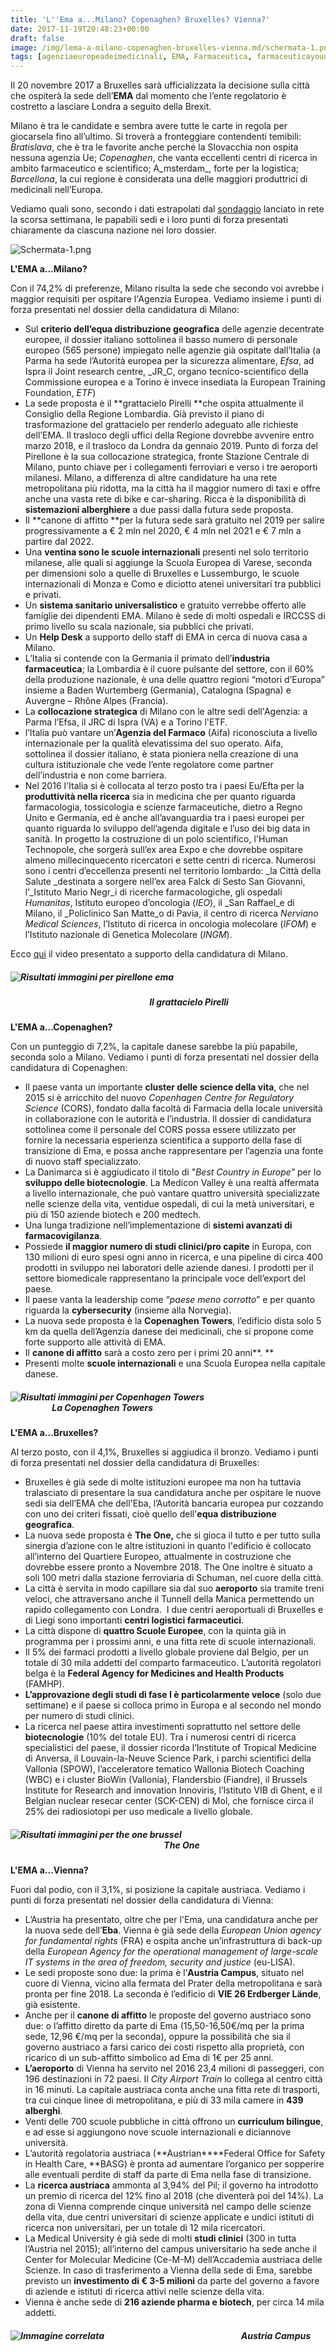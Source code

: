 ```yaml
---
title: 'L''Ema a...Milano? Copenaghen? Bruxelles? Vienna?'
date: 2017-11-19T20:48:23+00:00
draft: false
image: /img/lema-a-milano-copenaghen-bruxelles-vienna.md/schermata-1.png
tags: [agenziaeuropeadeimedicinali, EMA, Farmaceutica, farmaceuticayounger, milano]
---
```


Il 20 novembre 2017 a Bruxelles sarà ufficializzata la decisione sulla città che ospiterà la sede dell’**EMA** dal momento che l’ente regolatorio è costretto a lasciare Londra a seguito della Brexit.

Milano è tra le candidate e sembra avere tutte le carte in regola per giocarsela fino all’ultimo. Si troverà a fronteggiare contendenti temibili: _Bratislava_, che è tra le favorite anche perché la Slovacchia non ospita nessuna agenzia Ue; _Copenaghen_, che vanta eccellenti centri di ricerca in ambito farmaceutico e scientifico; A_msterdam_, forte per la logistica; _Barcellona_, la cui regione è considerata una delle maggiori produttrici di medicinali nell’Europa.

Vediamo quali sono, secondo i dati estrapolati dal [sondaggio](https://docs.google.com/forms/d/10U1ArkDSOzquKeDYIxaN-vcJRisMO3_1b1ItoUSSa0Q/edit) lanciato in rete la scorsa settimana, le papabili sedi e i loro punti di forza presentati chiaramente da ciascuna nazione nei loro dossier.

![Schermata-1.png](/img/lema-a-milano-copenaghen-bruxelles-vienna.md/schermata-1.png)

**L'EMA a...Milano?**

Con il 74,2% di preferenze, Milano risulta la sede che secondo voi avrebbe i maggior requisiti per ospitare l'Agenzia Europea. Vediamo insieme i punti di forza presentati nel dossier della candidatura di Milano:

*   Sul **criterio dell’equa distribuzione geografica** delle agenzie decentrate europee, il dossier italiano sottolinea il basso numero di personale europeo (565 persone) impiegato nelle agenzie già ospitate dall’Italia (a Parma ha sede l’Autorità europea per la sicurezza alimentare, _Efsa_, ad Ispra il Joint research centre, _JR_C, organo tecnico-scientifico della Commissione europea e a Torino è invece insediata la European Training Foundation, _ETF_)
*   La sede proposta è il **grattacielo Pirelli **che ospita attualmente il Consiglio della Regione Lombardia. Già previsto il piano di trasformazione del grattacielo per renderlo adeguato alle richieste dell’EMA. Il trasloco degli uffici della Regione dovrebbe avvenire entro marzo 2018, e il trasloco da Londra da gennaio 2019. Punto di forza del Pirellone è la sua collocazione strategica, fronte Stazione Centrale di Milano, punto chiave per i collegamenti ferroviari e verso i tre aeroporti milanesi. Milano, a differenza di altre candidature ha una rete metropolitana più ridotta, ma la città ha il maggior numero di taxi e offre anche una vasta rete di bike e car-sharing. Ricca è la disponibilità di **sistemazioni alberghiere** a due passi dalla futura sede proposta.
*   Il **canone di affitto **per la futura sede sarà gratuito nel 2019 per salire progressivamente a € 2 mln nel 2020, € 4 mln nel 2021 e € 7 mln a partire dal 2022.
*   Una **ventina sono le scuole internazionali** presenti nel solo territorio milanese, alle quali si aggiunge la Scuola Europea di Varese, seconda per dimensioni solo a quelle di Bruxelles e Lussemburgo, le scuole internazionali di Monza e Como e diciotto atenei universitari tra pubblici e privati.
*   Un **sistema sanitario universalistico** e gratuito verrebbe offerto alle famiglie dei dipendenti EMA. Milano è sede di molti ospedali e IRCCSS di primo livello su scala nazionale, sia pubblici che privati.
*   Un **Help Desk** a supporto dello staff di EMA in cerca di nuova casa a Milano.
*   L’Italia si contende con la Germania il primato dell’**industria farmaceutica**; la Lombardia è il cuore pulsante del settore, con il 60% della produzione nazionale, è una delle quattro regioni “motori d’Europa” insieme a Baden Wurtemberg (Germania), Catalogna (Spagna) e Auvergne – Rhône Alpes (Francia).
*   La **collocazione strategica** di Milano con le altre sedi dell'Agenzia: a Parma l’Efsa, il JRC di Ispra (VA) e a Torino l'ETF.
*   l’Italia può vantare un’**Agenzia del Farmaco** (Aifa) riconosciuta a livello internazionale per la qualità elevatissima del suo operato. Aifa, sottolinea il dossier italiano, è stata pioniera nella creazione di una cultura istituzionale che vede l’ente regolatore come partner dell’industria e non come barriera.
*   Nel 2016 l'Italia si è collocata al terzo posto tra i paesi Eu/Efta per la **produttività nella ricerca** sia in medicina che per quanto riguarda farmacologia, tossicologia e scienze farmaceutiche, dietro a Regno Unito e Germania, ed è anche all’avanguardia tra i paesi europei per quanto riguarda lo sviluppo dell’agenda digitale e l’uso dei big data in sanità. In progetto la costruzione di un polo scientifico, l'Human Technopole, che sorgerà sull’ex area Expo e che dovrebbe ospitare almeno millecinquecento ricercatori e sette centri di ricerca. Numerosi sono i centri d’eccellenza presenti nel territorio lombardo: _la Città della Salute _destinata a sorgere nell’ex area Falck di Sesto San Giovanni, l’_Istituto Mario Negr_i di ricerche farmacologiche, gli ospedali _Humanitas_, Istituto europeo d’oncologia (_IEO_), il _San Raffael_e di Milano, il _Policlinico San Matte_o di Pavia, il centro di ricerca _Nerviano Medical Sciences_, l’Istituto di ricerca in oncologia molecolare (_IFOM_) e l’Istituto nazionale di Genetica Molecolare (_INGM_).

Ecco [qui](https://www.youtube.com/watch?v=XOpxaE8Qsw8) il video presentato a supporto della candidatura di Milano.

##### ![Risultati immagini per pirellone ema](/img/lema-a-milano-copenaghen-bruxelles-vienna.md/image.jpg&h=350&w=606)

#####                                                                    Il grattacielo Pirelli

**L'EMA a...Copenaghen?**

Con un punteggio di 7,2%, la capitale danese sarebbe la più papabile, seconda solo a Milano. Vediamo i punti di forza presentati nel dossier della candidatura di Copenaghen:

*   Il paese vanta un importante **cluster delle science della vita**, che nel 2015 si è arricchito del nuovo _Copenhagen Centre for Regulatory Science_ (CORS), fondato dalla facoltà di Farmacia della locale università in collaborazione con le autorità e l’industria. Il dossier di candidatura sottolinea come il personale del CORS possa essere utilizzato per fornire la necessaria esperienza scientifica a supporto della fase di transizione di Ema, e possa anche rappresentare per l’agenzia una fonte di nuovo staff specializzato.
*   La Danimarca si è aggiudicato il titolo di "_Best Country in Europe"_ per lo **sviluppo delle biotecnologie**. La Medicon Valley è una realtà affermata a livello internazionale, che può vantare quattro università specializzate nelle scienze della vita, ventidue ospedali, di cui la metà universitari, e più di 150 aziende biotech e 200 medtech.
*   Una lunga tradizione nell’implementazione di **sistemi avanzati di farmacovigilanza**.
*   Possiede **il maggior numero di studi clinici/pro capite** in Europa, con 130 milioni di euro spesi ogni anno in ricerca, e una pipeline di circa 400 prodotti in sviluppo nei laboratori delle aziende danesi. I prodotti per il settore biomedicale rappresentano la principale voce dell’export del paese.
*   Il paese vanta la leadership come “_paese meno corrotto_” e per quanto riguarda la **cybersecurity** (insieme alla Norvegia).
*   La nuova sede proposta è la **Copenaghen Towers**, l’edificio dista solo 5 km da quella dell’Agenzia danese dei medicinali, che si propone come forte supporto alle attività di EMA.
*   Il **canone di affitto** sarà a costo zero per i primi 20 anni**. **
*   Presenti molte **scuole internazionali** e una Scuola Europea nella capitale danese.

##### ![Risultati immagini per Copenhagen Towers](/img/lema-a-milano-copenaghen-bruxelles-vienna.md/crown-plaza.jpg?itok=gxl6F9WK)                                                                              La Copenaghen Towers

**L'EMA a...Bruxelles?**

Al terzo posto, con il 4,1%, Bruxelles si aggiudica il bronzo. Vediamo i punti di forza presentati nel dossier della candidatura di Bruxelles:

*   Bruxelles è già sede di molte istituzioni europee ma non ha tuttavia tralasciato di presentare la sua candidatura anche per ospitare le nuove sedi sia dell’EMA che dell'Eba, l’Autorità bancaria europea pur cozzando con uno dei criteri fissati, cioè quello dell'**equa distribuzione geografica**.
*   La nuova sede proposta è **The One,** che si gioca il tutto e per tutto sulla sinergia d’azione con le altre istituzioni in quanto l'edificio è collocato all’interno del Quartiere Europeo, attualmente in costruzione che dovrebbe essere pronto a Novembre 2018. The One inoltre è situato a soli 100 metri dalla stazione ferroviaria di Schuman, nel cuore della città.
*   La città è servita in modo capillare sia dal suo **aeroporto** sia tramite treni veloci, che attraversano anche il Tunnell della Manica permettendo un rapido collegamento con Londra.  I due centri aeroportuali di Bruxelles e di Liegi sono importanti **centri logistici farmaceutici**.
*   La città dispone di **quattro Scuole Europee**, con la quinta già in programma per i prossimi anni, e una fitta rete di scuole internazionali.
*   Il 5% dei farmaci prodotti a livello globale proviene dal Belgio, per un totale di 30 mila addetti del comparto farmaceutico. L’autorità regolatori belga è la **Federal Agency for Medicines and Health Products** (FAMHP).
*   **L’approvazione degli studi di fase I è particolarmente veloce** (solo due settimane) e il paese si colloca primo in Europa e al secondo nel mondo per numero di studi clinici.
*   La ricerca nel paese attira investimenti soprattutto nel settore delle **biotecnologie** (10% del totale EU). Tra i numerosi centri di ricerca specialistici del paese, il dossier ricorda l’Institute of Tropical Medicine di Anversa, il Louvain-la-Neuve Science Park, i parchi scientifici della Vallonia (SPOW), l’acceleratore tematico Wallonia Biotech Coaching (WBC) e i cluster BioWin (Vallonia), Flandersbio (Fiandre), il Brussels Institute for Research and innovation Innoviris, l’Istituto VIB di Ghent, e il Belgian nuclear resecar center (SCK-CEN) di Mol, che fornisce circa il 25% dei radiosiotopi per uso medicale a livello globale.

##### ![Risultati immagini per the one brussel](/img/lema-a-milano-copenaghen-bruxelles-vienna.md/1402565781_p631-a.jpg)                                                                          The One

**L'EMA a...Vienna?**

Fuori dal podio, con il 3,1%, si posizione la capitale austriaca. Vediamo i punti di forza presentati nel dossier della candidatura di Vienna:

*   L’Austria ha presentato, oltre che per l'Ema, una candidatura anche per la nuova sede dell’**Eba**. Vienna è già sede della _European Union agency for fundamental rights_ (FRA) e ospita anche un’infrastruttura di back-up della _European Agency for the operational management of large-scale IT systems in the area of freedom, security and justice_ (eu-LISA).
*   Le sedi proposte sono due: la prima è l’**Austria Campus**, situato nel cuore di Vienna, vicino alla fermata del Prater della metropolitana e sarà pronta per fine 2018. La seconda è l’edificio di **VIE 26 Erdberger Lände**, già esistente.
*   Anche per il **canone di affitto** le proposte del governo austriaco sono due: o l’affitto diretto da parte di Ema (15,50-16,50€/mq per la prima sede, 12,96 €/mq per la seconda), oppure la possibilità che sia il governo austriaco a farsi carico dei costi rispetto alla proprietà, con ricarico di un sub-affitto simbolico ad Ema di 1€ per 25 anni.
*   **L’aeroporto** di Vienna ha servito nel 2016 23,4 milioni di passeggeri, con 196 destinazioni in 72 paesi. Il _City Airport Train_ lo collega al centro città in 16 minuti. La capitale austriaca conta anche una fitta rete di trasporti, tra cui cinque linee di metropolitana, e più di 33 mila camere in **439 alberghi**.
*   Venti delle 700 scuole pubbliche in città offrono un **curriculum bilingue**, e ad esse si aggiungono nove scuole internazionali e diciannove università.
*   L’autorità regolatoria austriaca (**Austrian****Federal Office for Safety in Health Care, **BASG) è pronta ad aumentare l’organico per sopperire alle eventuali perdite di staff da parte di Ema nella fase di transizione.
*   La **ricerca austriaca** ammonta al 3,94% del Pil; il governo ha introdotto un premio di ricerca del 12% fino al 2018 (che diventerà poi del 14%). La zona di Vienna comprende cinque università nel campo delle scienze della vita, due centri universitari di scienze applicate e undici istituti di ricerca non universitari, per un totale di 12 mila ricercatori.
*   La Medical University è già sede di molti **studi clinici** (300 in tutta l’Austria nel 2015); all’interno del campus universitario ha sede anche il Center for Molecular Medicine (Ce-M-M) dell’Accademia austriaca delle Scienze. In caso di trasferimento a Vienna della sede di Ema, sarebbe previsto un **investimento di € 3-5 milioni** da parte del governo a favore di aziende e istituti di ricerca attivi nelle scienze della vita.
*   Vienna è anche sede di **216 aziende pharma e biotech**, per circa 14 mila addetti.

##### ![Immagine correlata](/img/lema-a-milano-copenaghen-bruxelles-vienna.md/AC_2016_03-16_COM_VIS_XL_HauptBaufeldueberblick_UCBA_ROOMZ_AUSTRIA-CAMPUS_cSIGNA.jpg)                                                                  Austria Campus